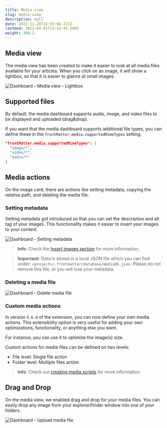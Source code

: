 ```yaml
---
title: Media view
slug: media-view
description: null
date: 2022-11-28T14:55:04.221Z
lastmod: 2023-04-01T13:53:45.580Z
weight: 300.2
---
```

<!-- markdownlint-disable MD013 MD041-->
## Media view

The media view has been created to make it easier to look at all media files available for your
articles. When you click on an image, it will show a lightbox, so that it is easier to glance at
small images.

![Dashboard - Media view - Lightbox][01]

## Supported files

By default, the media dashboard supports audio, image, and video files to be displayed and uploaded
(drag&drop).

If you want that the media dashboard supports additional file types, you can define these in the
`frontMatter.media.supportedMimeTypes` setting.

```json
"frontMatter.media.supportedMimeTypes": [
  "image/*",
  "video/*",
  "audio/*"
]
```

## Media actions

On the image card, there are actions like setting metadata, copying the relative path, and deleting
the media file.

### Setting metadata

Setting metadata got introduced so that you can set the description and alt tag of your images. This
functionality makes it easier to insert your images to your content.

![Dashboard - Setting metadata][02]

<!-- markdownlint-disable MD028 -->
> **Info**: Check the [Insert images section][03] for more information.

> **Important**: Data is stored in a local JSON file which you can find under:
> `<project>/.frontmatter/database/mediaDb.json`. Please do not remove this file, or you will lose
> your metadata.
<!-- markdownlint-enable MD028 -->

### Deleting a media file

![Dashboard - Delete media file][04]

### Custom media actions

In version `5.6.0` of the extension, you can now define your own media actions. This extensibility
option is very useful for adding your own optimizations, functionality, or anything else you want.

For instance, you can use it to optimize the image(s) size.

Custom actions for media files can be defined on two levels:

- File level: Single file action
- Folder level: Multiple files action

> **Info**: Check out [creating media scripts][05] for more information.

## Drag and Drop

On the media view, we enabled drag and drop for your media files. You can easily drop any image from
your explorer/finder window into one of your folders.

![Dashboard - Upload media file][06]

<!-- Link References -->
[01]: /releases/v5.9.0/media-lightbox.png
[02]: /releases/v5.0.0/metadata-media.png
[03]: /docs/markdown#insert-images
[04]: /releases/v5.9.0/media-deletion.png
[05]: /docs/custom-actions#creating-a-media-script
[06]: /releases/v5.9.0/media-upload.png

<!-- markdownlint-enable MD013 -->
